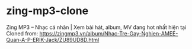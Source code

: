 # zing-mp3-clone
Zing MP3 – Nhạc cá nhân | Xem bài hát, album, MV đang hot nhất hiện tại
Cloned from: https://zingmp3.vn/album/Nhac-Tre-Gay-Nghien-AMEE-Quan-A-P-ERIK-Jack/ZU89UD8D.html
